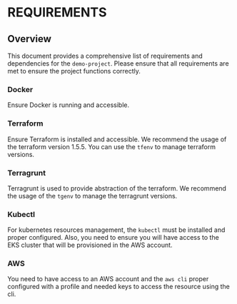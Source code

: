 # REQUIREMENTS

## Overview

This document provides a comprehensive list of requirements and dependencies for the `demo-project`. Please ensure that all requirements are met to ensure the project functions correctly.

### Docker
Ensure Docker is running and accessible.

### Terraform
Ensure Terraform is installed and accessible. We recommend the usage of the terraform version 1.5.5. You can use the `tfenv` to manage terraform versions.

### Terragrunt
Terragrunt is used to provide abstraction of the terraform. We recommend the usage of the `tgenv` to manage the terragrunt versions.

### Kubectl
For kubernetes resources management, the `kubectl` must be installed and proper configured. Also, you need to ensure you will have access to the EKS cluster that will be provisioned in the AWS account. 

### AWS
You need to have access to an AWS account and the `aws cli` proper configured with a profile and needed keys to access the resource using the cli. 